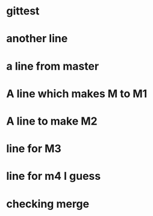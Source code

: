 # gittest
# another line
# a line from master
# A line which makes M to M1
# A line to make M2
# line for M3
# line for m4 I guess
# checking merge
